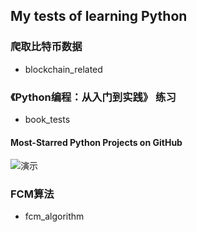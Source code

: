 ## My tests of learning Python

### 爬取比特币数据
- blockchain_related

### 《Python编程：从入门到实践》 练习
- book_tests

#### Most-Starred Python Projects on GitHub 
![演示](http://ipine.coding.me/learnPython/book_tests/project_practice/data_visualization/chapter17_use_API/python_repos.svg)



### FCM算法
- fcm_algorithm